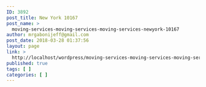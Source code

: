 ```yaml
---
ID: 3892
post_title: New York 10167
post_name: >
  moving-services-moving-services-moving-services-newyork-10167
author: mrgabonijeff@gmail.com
post_date: 2018-03-28 01:37:56
layout: page
link: >
  http://localhost/wordpress/moving-services-moving-services-moving-services-newyork-10167/
published: true
tags: [ ]
categories: [ ]
---
```

